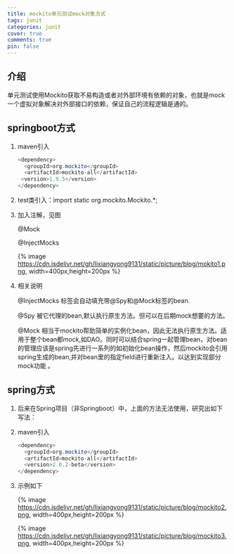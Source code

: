 ```yaml
---
title: mockito单元测试mock对象方式
tags: junit
categories: junit
cover: true
comments: true
pin: false
---
```


## 介绍

单元测试使用Mockito获取不易构造或者对外部环境有依赖的对象，也就是mock一个虚拟对象解决对外部接口的依赖，保证自己的流程逻辑是通的。

## springboot方式

1. maven引入

   ```java
   <dependency>
     <groupId>org.mockito</groupId>
     <artifactId>mockito-all</artifactId>
   	<version>1.9.5</version>
   </dependency>
   ```

2. test类引入：import static org.mockito.Mockito.*;

3. 加入注解，见图

   @Mock

   @InjectMocks

   {% image https://cdn.jsdelivr.net/gh/lixiangyong9131/static/picture/blog/mokito1.png, width=400px,height=200px %}

4. 相关说明

   @InjectMocks 标签会自动填充带@Spy和@Mock标签的bean. 

   @Spy 被它代理的bean,默认执行原生方法。但可以在后期mock想要的方法。 

   @Mock 相当于mockito帮助简单的实例化bean，因此无法执行原生方法。适用于整个bean都mock,如DAO。同时可以结合spring一起管理bean，对bean的管理应该是spring先进行一系列的如初始化bean操作，然后mockito会引用spring生成的bean,并对bean里的指定field进行重新注入。以达到实现部分mock功能 。 

## spring方式

1. 后来在Spring项目（非Springboot）中，上面的方法无法使用，研究出如下写法：

2. maven引入

   ```java
   <dependency>
     <groupId>org.mockito</groupId>
     <artifactId>mockito-all</artifactId>
     <version>2.0.2-beta</version>
   </dependency>
   ```

3. 示例如下

   {% image https://cdn.jsdelivr.net/gh/lixiangyong9131/static/picture/blog/mockito2.png, width=400px,height=200px %}

   {% image https://cdn.jsdelivr.net/gh/lixiangyong9131/static/picture/blog/mockito3.png, width=400px,height=200px %}